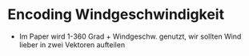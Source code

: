 # Encoding Windgeschwindigkeit

- Im Paper wird 1-360 Grad + Windgeschw. genutzt, wir sollten Wind lieber in zwei Vektoren aufteilen